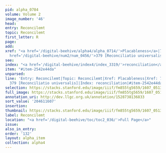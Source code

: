 ```yaml
---
pid: alpha_0784
volume: Volume 2
image_number: '46'
head:
entry: Reconcilemt
topic: Reconcilemt
first_letter: R
page:
add:
xref: "<a href='/digital-beehive/alpha4/alpha_0714/'>Placableness</a>|770 [PAGE_MISSING]|<a
  href='/digital-beehive/num2/num_0456/'>379 [Reconciliatio universalis]</a>"
see:
index: "<a href='/digital-beehive/index4/index_3319/'>reconciliation</a>"
item: "#item-2542e44da"
unparsed:
line: 'Entry: Reconcilemt|Topic: Reconcilemt|Xref: Placableness|Xref: 770 [PAGE_MISSING]|Xref:
  379 [Reconciliatio universalis]|Index: reconciliation|#item-2542e44da'
selection: https://stacks.stanford.edu/image/iiif/fm855tg5659/1607_0513/830,1607,2892,390/full/0/default.jpg
full_image: https://stacks.stanford.edu/image/iiif/fm855tg5659/1607_0513/full/full/0/default.jpg
annotation_uri: http://dev.llgc.org.uk/annotation/1528738136833
sort_value: '204611607'
insertion:
thumbnail: https://stacks.stanford.edu/image/iiif/fm855tg5659/1607_0513/830,1607,600,180/250,/0/default.jpg
label: Reconcilemt
location: "<a href='/digital-beehive/toc/toc2_036/'>Full Page</a>"
issue:
also_in_entry:
order: '132'
layout: alpha_item
collection: alpha4
---
```

